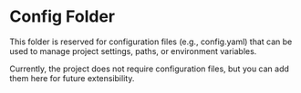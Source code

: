 # Config Folder

This folder is reserved for configuration files (e.g., config.yaml) that can be used to manage project settings, paths, or environment variables.

Currently, the project does not require configuration files, but you can add them here for future extensibility. 